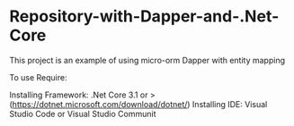 
# Repository-with-Dapper-and-.Net-Core

This project is an example of using micro-orm Dapper with entity mapping

To use Require:

Installing Framework: .Net Core 3.1 or > (https://dotnet.microsoft.com/download/dotnet/) 
Installing IDE: Visual Studio Code or Visual Studio Communit
